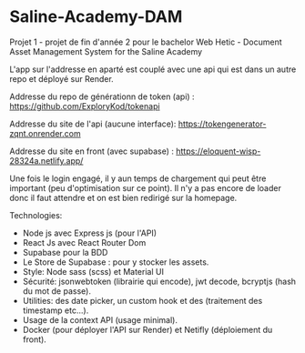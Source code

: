 # Saline-Academy-DAM
Projet 1 - projet de fin d'année 2 pour le bachelor Web Hetic - Document Asset Management System for the Saline Academy

L'app sur l'addresse en aparté est couplé avec une api qui est dans un autre repo et déployé sur Render. 

Addresse du repo de générationn de token (api) : https://github.com/ExploryKod/tokenapi

Addresse du site de l'api (aucune interface): https://tokengenerator-zqnt.onrender.com

Addresse du site en front (avec supabase) : https://eloquent-wisp-28324a.netlify.app/

Une fois le login engagé, il y aun temps de chargement qui peut être important (peu d'optimisation sur ce point). Il n'y a pas encore de loader donc il faut attendre et on est bien redirigé sur la homepage.

Technologies: 
- Node js avec Express js (pour l'API)
- React Js avec React Router Dom
- Supabase pour la BDD
- Le Store de Supabase : pour y stocker les assets.
- Style: Node sass (scss) et Material UI 
- Sécurité: jsonwebtoken (librairie qui encode), jwt decode, bcryptjs (hash du mot de passe).
- Utilities: des date picker, un custom hook et des  (traitement des timestamp etc...). 
- Usage de la context API (usage minimal).
- Docker (pour déployer l'API sur Render) et Netifly (déploiement du front). 


